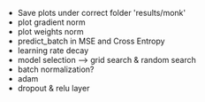 - Save plots under correct folder 'results/monk'
- plot gradient norm
- plot weights norm
- predict_batch in MSE and Cross Entropy
- learning rate decay
- model selection --> grid search & random search
- batch normalization?
- adam
- dropout & relu layer